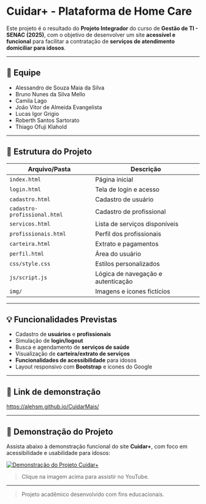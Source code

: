 # Cuidar+ - Plataforma de Home Care

Este projeto é o resultado do **Projeto Integrador** do curso de **Gestão de TI - SENAC (2025)**, com o objetivo de desenvolver um site **acessível e funcional** para facilitar a contratação de **serviços de atendimento domiciliar para idosos**.

---

## 👥 Equipe

- Alessandro de Souza Maia da Silva  
- Bruno Nunes da Silva Mello  
- Camila Lago  
- João Vitor de Almeida Evangelista  
- Lucas Igor Grigio  
- Roberth Santos Sartorato  
- Thiago Ofuji Klahold  

---

## 📁 Estrutura do Projeto

| Arquivo/Pasta                | Descrição                           |
|------------------------------|-------------------------------------|
| `index.html`                 | Página inicial                      |
| `login.html`                 | Tela de login e acesso              |
| `cadastro.html`              | Cadastro de usuário                 |
| `cadastro-profissional.html` | Cadastro de profissional            |
| `servicos.html`              | Lista de serviços disponíveis       |
| `profissionais.html`         | Perfil dos profissionais            |
| `carteira.html`              | Extrato e pagamentos                |
| `perfil.html`                | Área do usuário                     |
| `css/style.css`              | Estilos personalizados              |
| `js/script.js`               | Lógica de navegação e autenticação  |
| `img/`                       | Imagens e ícones fictícios          |

---

## 💡 Funcionalidades Previstas

- Cadastro de **usuários** e **profissionais**
- Simulação de **login/logout**
- Busca e agendamento de **serviços de saúde**
- Visualização de **carteira/extrato de serviços**
- **Funcionalidades de acessibilidade** para idosos
- Layout responsivo com **Bootstrap** e ícones do Google

---

## 🔗 Link de demonstração

https://alehsm.github.io/CuidarMais/

---

## 🎥 Demonstração do Projeto

Assista abaixo à demonstração funcional do site **Cuidar+**, com foco em acessibilidade e usabilidade para idosos:

[![Demonstração do Projeto Cuidar+](https://img.youtube.com/vi/iEhWpRxdMJY/hqdefault.jpg)](https://youtu.be/iEhWpRxdMJY)

> Clique na imagem acima para assistir no YouTube.

---

> Projeto acadêmico desenvolvido com fins educacionais.
